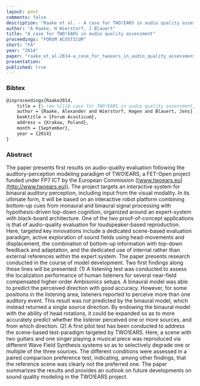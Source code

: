```yaml
---
layout: post
comments: false
description: "Raake et al. - A case for TWO!EARS in audio quality assessment"
author: "A Raake, H Wierstorf, J Blauert"
title: "A case for TWO!EARS in audio quality assessment"
proceedings: "FORUM ACUSTICUM"
short: "FA"
year: "2014"
paper: "raake_et_al-2014-a_case_for_twoears_in_audio_quality_assessment.pdf"
presentation: 
published: true
---
```


### Bibtex

```latex
@inproceedings{Raake2014,
    title = {% raw %}{{A case for TWO!EARS in audio quality assessment}}{% endraw %},
    author = {Raake, Alexander and Wierstorf, Hagen and Blauert, Jens},
    booktitle = {Forum Acusticum},
    address = {Krakow, Poland},
    month = {September},
    year = {2014}
}
```

### Abstract

The paper presents first results on audio-quality evaluation following the
auditory-perception modeling paradigm of TWO!EARS, a FET-Open project funded
under FP7 ICT by the European Commission
([www.twoears.eu](http://www.twoears.eu)).  The project targets an interactive
system for binaural auditory perception, including input from the visual
modality. In its ultimate form, it will be based on an interactive robot
platform combining bottom-up cues from monaural and binaural signal processing
with hypothesis-driven top-down cognition, organized around an expert-system
with black-board architecture. One of the two proof-of-concept applications is
that of audio-quality evaluation for loudspeaker-based reproduction. Here,
targeted key innovations include a dedicated scene-based evaluation paradigm,
active exploration of sound fields using head-movements and displacement, the
combination of bottom-up information with top-down feedback and adaptation, and
the dedicated use of internal rather than external references within the expert
system. The paper presents research conducted in the course of model
development. Two first findings along these lines will be presented: (1) A
listening test was conducted to assess the localization performance of human
listeners for several near-field compensated higher-order Ambisonics setups.  A
binaural model was able to predict the perceived direction with good accuracy.
However, for some positions in the listening area, listeners reported to
perceive more than one auditory event. This result was not predicted by the
binaural model, which instead returned a single source direction. By endowing
the binaural model with the ability of head rotations, it could be expanded so
as to more accurately predict whether the listener perceived one or more
sources, and from which direction. (2) A first pilot test has been conducted to
address the scene-based test-paradigm targeted by TWO!EARS. Here, a scene with
two guitars and one singer playing a musical piece was reproduced via different
Wave Field Synthesis systems so as to selectively degrade one or multiple of the
three sources. The different conditions were assessed in a paired comparison
preference test, indicating, among other findings, that the reference scene was
clearly not the preferred one. The paper summarizes the results and provides an
outlook on future developments on sound quality modeling in the TWO!EARS
project.
